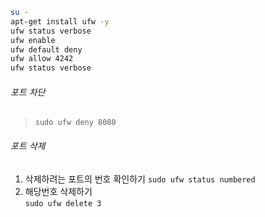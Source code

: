 ``` bash
su - 
apt-get install ufw -y 
ufw status verbose 
ufw enable 
ufw default deny 
ufw allow 4242 
ufw status verbose
```
###### 포트 차단
> `sudo ufw deny 8080`

###### 포트 삭제
1. 삭제하려는 포트의 번호 확인하기
	`sudo ufw status numbered`
2. 해당번호 삭제하기		
	`sudo ufw delete 3`